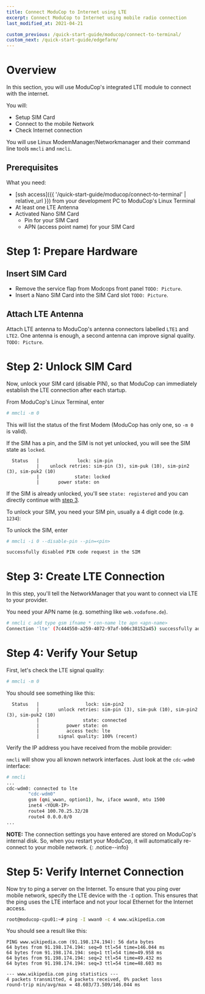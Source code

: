 ```yaml
---
title: Connect ModuCop to Internet using LTE
excerpt: Connect ModuCop to Internet using mobile radio connection
last_modified_at: 2021-04-21

custom_previous: /quick-start-guide/moducop/connect-to-terminal/
custom_next: /quick-start-guide/edgefarm/
---
```

# Overview
In this section, you will use ModuCop's integrated LTE module to connect with the internet.

You will:
* Setup SIM Card
* Connect to the mobile Network
* Check Internet connection

You will use Linux ModemManager/Networkmanager and their command line tools `mmcli` and `nmcli`.

## Prerequisites

What you need:
* [ssh access]({{ '/quick-start-guide/moducop/connect-to-terminal' | relative_url }}) from your development PC to ModuCop's Linux Terminal
* At least one LTE Antenna
* Activated Nano SIM Card
  * Pin for your SIM Card
  * APN (access point name) for your SIM Card

# Step 1: Prepare Hardware

## Insert SIM Card

* Remove the service flap from Modcops front panel `TODO: Picture`.
* Insert a Nano SIM Card into the SIM Card slot `TODO: Picture`.

## Attach LTE Antenna
Attach LTE antenna to ModuCop's antenna connectors labelled `LTE1` and `LTE2`. One antenna is enough, a second antenna can improve signal quality.
`TODO: Picture`.

# Step 2: Unlock SIM Card

Now, unlock your SIM card (disable PIN), so that ModuCop can immediately establish the LTE connection after each startup.

From ModuCop's Linux Terminal, enter
```bash
# mmcli -m 0
```
This will list the status of the first Modem (ModuCop has only one, so `-m 0` is valid).

If the SIM has a pin, and the SIM is not yet unlocked, you will see the SIM state as `locked`.
```
  Status   |              lock: sim-pin
           |    unlock retries: sim-pin (3), sim-puk (10), sim-pin2 (3), sim-puk2 (10)
           |             state: locked
           |       power state: on
```
If the SIM is already unlocked, you'll see `state: registered` and you can directly continue with [step 3](#step-3-create-lte-connection).

To unlock your SIM, you need your SIM pin, usually a 4 digit code (e.g. `1234`):

To unlock the SIM, enter
```bash
# mmcli -i 0 --disable-pin --pin=<pin>

successfully disabled PIN code request in the SIM
```

# Step 3: Create LTE Connection

In this step, you'll tell the NetworkManager that you want to connect via LTE to your provider.

You need your APN name (e.g. something like `web.vodafone.de`).

```bash
# nmcli c add type gsm ifname * con-name lte apn <apn-name>
Connection 'lte' (7c444550-a259-4072-97af-b06c38152a45) successfully added.
```

# Step 4: Verify Your Setup

First, let's check the LTE signal quality:

```bash
# mmcli -m 0 
```

You should see something like this:
```
  Status   |                 lock: sim-pin2
           |       unlock retries: sim-pin (3), sim-puk (10), sim-pin2 (3), sim-puk2 (10)
           |                state: connected
           |          power state: on
           |          access tech: lte
           |       signal quality: 100% (recent)
```


Verify the IP address you have received from the mobile provider:

`nmcli` will show you all known network interfaces. Just look at the `cdc-wdm0` interface:

```bash
# nmcli
...
cdc-wdm0: connected to lte
        "cdc-wdm0"
        gsm (qmi_wwan, option1), hw, iface wwan0, mtu 1500
        inet4 <YOUR-IP>
        route4 100.70.25.32/28
        route4 0.0.0.0/0
...
```

**NOTE:** The connection settings you have entered are stored on ModuCop's internal disk. So, when you restart your ModuCop, it will automatically re-connect to your mobile network.
{: .notice--info}

# Step 5: Verify Internet Connection
Now try to ping a server on the Internet. 
To ensure that you ping over mobile network, specify the LTE device with the `-I` option. This ensures that the ping uses the LTE interface and not your local Ethernet for the Internet access.

```bash
root@moducop-cpu01:~# ping -I wwan0 -c 4 www.wikipedia.com
```
You should see a result like this:
```
PING www.wikipedia.com (91.198.174.194): 56 data bytes
64 bytes from 91.198.174.194: seq=0 ttl=54 time=146.044 ms
64 bytes from 91.198.174.194: seq=1 ttl=54 time=49.958 ms
64 bytes from 91.198.174.194: seq=2 ttl=54 time=49.432 ms
64 bytes from 91.198.174.194: seq=3 ttl=54 time=48.603 ms

--- www.wikipedia.com ping statistics ---
4 packets transmitted, 4 packets received, 0% packet loss
round-trip min/avg/max = 48.603/73.509/146.044 ms
```

